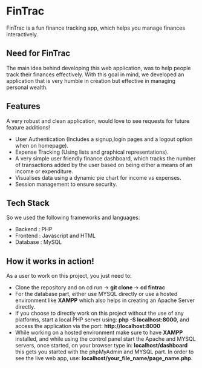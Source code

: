 # FinTrac
FinTrac is a fun finance tracking app, which helps you manage finances interactively.

## Need for FinTrac

The main idea behind developing this web application, was to help people track their finances effectively. With this goal in mind, we developed an application that is very humble in creation but effective in managing personal wealth.

## Features
A very robust and clean application, would love to see requests for future feature additions!

- User Authentication (Includes a signup,login pages and a logout option when on homepage).
- Expense Tracking (Using lists and graphical representations).
- A very simple user friendly finance dashboard, which tracks the number of transactions added by the user based on being either a means of an income or expenditure.
- Visualises data using a dynamic pie chart for income vs expenses.
- Session management to ensure security.

## Tech Stack
So we used the following frameworks and languages:
- Backend : PHP
- Frontend : Javascript and HTML
- Database : MySQL

## How it works in action!
As a user to work on this project, you just need to:
- Clone the repository and on cd run
  -> **git clone <theurl>**
  -> **cd fintrac**
 - For the database part, either use MYSQL directly or use a hosted environment like **XAMPP** which also helps in creating an Apache Server directly.
 - If you choose to directly work on this project without the use of any platforms, start a local PHP server using: **php -S localhost:8000**, and access the application
   via the port: **http://localhost:8000**
- While working on a hosted environment make sure to have **XAMPP** installed, and while using the control panel start the Apache and MYSQL servers, once started, on your browser type in:   **localhost/dashboard** this gets you started with the phpMyAdmin and MYSQL part. In order to see the live web app, use:  **localhost/your_file_name/page_name.php**.


   

